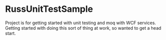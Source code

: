 # RussUnitTestSample

Project is for getting started with unit testing and moq with WCF services.  Getting started with doing this sort of thing at work, so wanted to get a head start.

